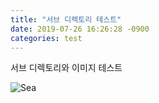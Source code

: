 ```yaml
---
title: "서브 디렉토리 테스트"
date: 2019-07-26 16:26:28 -0900
categories: test
---
```


서브 디렉토리와 이미지 테스트

![Sea](sub/images/sea.jpg)
